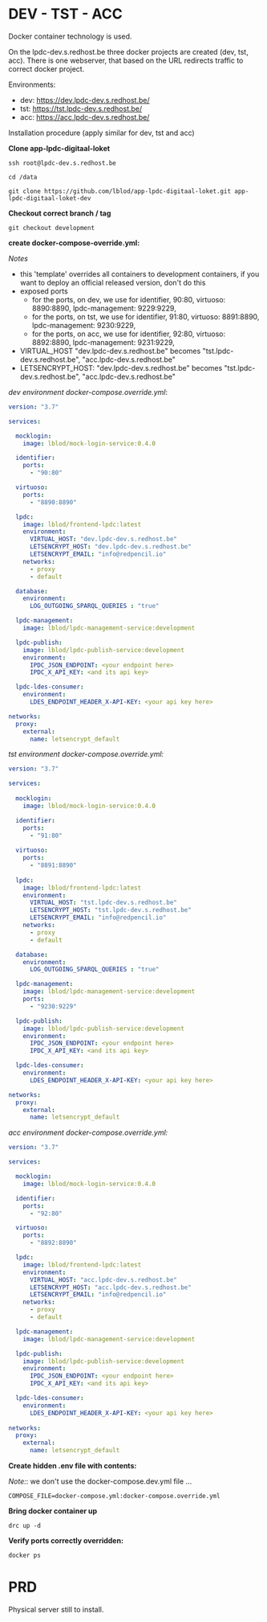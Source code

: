 # DEV - TST - ACC

Docker container technology is used. 

On the lpdc-dev.s.redhost.be three docker projects are created (dev, tst, acc). 
There is one webserver, that based on the URL redirects traffic to correct docker project.

Environments:
- dev: https://dev.lpdc-dev.s.redhost.be/
- tst: https://tst.lpdc-dev.s.redhost.be/
- acc: https://acc.lpdc-dev.s.redhost.be/

Installation procedure (apply similar for dev, tst and acc)

**Clone app-lpdc-digitaal-loket**

```shell
ssh root@lpdc-dev.s.redhost.be  

cd /data

git clone https://github.com/lblod/app-lpdc-digitaal-loket.git app-lpdc-digitaal-loket-dev
```

**Checkout correct branch / tag**
```shell
git checkout development
```

**create docker-compose-override.yml:**

_Notes_
- this 'template' overrides all containers to development containers, if you want to deploy an official released version, don't do this
- exposed ports
    - for the ports, on dev, we use for identifier, 90:80, virtuoso: 8890:8890, lpdc-management: 9229:9229,
    - for the ports, on tst, we use for identifier, 91:80, virtuoso: 8891:8890, lpdc-management: 9230:9229,
    - for the ports, on acc, we use for identifier, 92:80, virtuoso: 8892:8890, lpdc-management: 9231:9229,
- VIRTUAL_HOST "dev.lpdc-dev.s.redhost.be" becomes "tst.lpdc-dev.s.redhost.be", "acc.lpdc-dev.s.redhost.be"
- LETSENCRYPT_HOST: "dev.lpdc-dev.s.redhost.be" becomes "tst.lpdc-dev.s.redhost.be", "acc.lpdc-dev.s.redhost.be"

_dev environment docker-compose.override.yml_:
```yml
version: "3.7"

services:

  mocklogin:
    image: lblod/mock-login-service:0.4.0

  identifier:
    ports:
      - "90:80"

  virtuoso:
    ports:
      - "8890:8890"

  lpdc:
    image: lblod/frontend-lpdc:latest
    environment:
      VIRTUAL_HOST: "dev.lpdc-dev.s.redhost.be"
      LETSENCRYPT_HOST: "dev.lpdc-dev.s.redhost.be"
      LETSENCRYPT_EMAIL: "info@redpencil.io"
    networks:
      - proxy
      - default

  database:
    environment:
      LOG_OUTGOING_SPARQL_QUERIES : "true"

  lpdc-management:
    image: lblod/lpdc-management-service:development

  lpdc-publish:
    image: lblod/lpdc-publish-service:development
    environment:
      IPDC_JSON_ENDPOINT: <your endpoint here>
      IPDC_X_API_KEY: <and its api key>

  lpdc-ldes-consumer:
    environment:
      LDES_ENDPOINT_HEADER_X-API-KEY: <your api key here>

networks:
  proxy:
    external:
      name: letsencrypt_default
```

_tst environment docker-compose.override.yml:_
```yml
version: "3.7"

services:
  
  mocklogin:
    image: lblod/mock-login-service:0.4.0

  identifier:
    ports:
      - "91:80"
  
  virtuoso:
    ports:
      - "8891:8890"
  
  lpdc:
    image: lblod/frontend-lpdc:latest
    environment:
      VIRTUAL_HOST: "tst.lpdc-dev.s.redhost.be"
      LETSENCRYPT_HOST: "tst.lpdc-dev.s.redhost.be"
      LETSENCRYPT_EMAIL: "info@redpencil.io"
    networks:
      - proxy
      - default

  database:
    environment:
      LOG_OUTGOING_SPARQL_QUERIES : "true"

  lpdc-management:
    image: lblod/lpdc-management-service:development
    ports:
      - "9230:9229"

  lpdc-publish:
    image: lblod/lpdc-publish-service:development
    environment:
      IPDC_JSON_ENDPOINT: <your endpoint here>
      IPDC_X_API_KEY: <and its api key>

  lpdc-ldes-consumer:
    environment:
      LDES_ENDPOINT_HEADER_X-API-KEY: <your api key here>

networks:
  proxy:
    external:
      name: letsencrypt_default
```

_acc environment docker-compose.override.yml:_
```yml
version: "3.7"

services:

  mocklogin:
    image: lblod/mock-login-service:0.4.0

  identifier:
    ports:
      - "92:80"

  virtuoso:
    ports:
      - "8892:8890"

  lpdc:
    image: lblod/frontend-lpdc:latest
    environment:
      VIRTUAL_HOST: "acc.lpdc-dev.s.redhost.be"
      LETSENCRYPT_HOST: "acc.lpdc-dev.s.redhost.be"
      LETSENCRYPT_EMAIL: "info@redpencil.io"
    networks:
      - proxy
      - default

  lpdc-management:
    image: lblod/lpdc-management-service:development

  lpdc-publish:
    image: lblod/lpdc-publish-service:development
    environment:
      IPDC_JSON_ENDPOINT: <your endpoint here>
      IPDC_X_API_KEY: <and its api key>

  lpdc-ldes-consumer:
    environment:
      LDES_ENDPOINT_HEADER_X-API-KEY: <your api key here>
      
networks:
  proxy:
    external:
      name: letsencrypt_default
```


**Create hidden .env file with contents:**

_Note:_: we don't use the docker-compose.dev.yml file ...
```dotenv
COMPOSE_FILE=docker-compose.yml:docker-compose.override.yml
```

**Bring docker container up**
```shell
drc up -d
```

**Verify ports correctly overridden:**
```shell
docker ps
```



# PRD

Physical server still to install.
